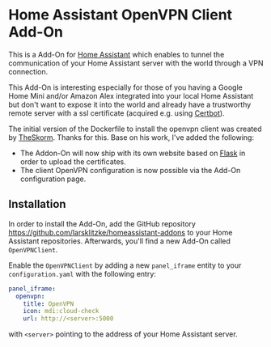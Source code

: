 # Home Assistant OpenVPN Client Add-On

This is a Add-On for [Home Assistant](https://www.home-assistant.io) which enables to tunnel the communication of your
Home Assistant server with the world through a VPN connection.

This Add-On is interesting especially for those of you having a Google Home Mini and/or Amazon Alex integrated into your
local Home Assistant but don't want to expose it into the world and already have a trustworthy remote server with a ssl
certificate (acquired e.g. using [Certbot](https://certbot.eff.org/)).

The initial version of the Dockerfile to install the openvpn client was created by [TheSkorm](https://github.com/TheSkorm).
Thanks for this. Base on his work, I've added the following:

* The Addon-On will now ship with its own website based on [Flask](http://flask.pocoo.org/)
  in order to upload the certificates.
* The client OpenVPN configuration is now possible via the Add-On configuration page.

## Installation

In order to install the Add-On, add the GitHub repository <https://github.com/larsklitzke/homeassistant-addons> to your
Home Assistant repositories. Afterwards, you'll find a new Add-On called `OpenVPNClient`.

Enable the `OpenVPNClient` by adding a new `panel_iframe` entity  to your `configuration.yaml` with the following entry:

```yaml
panel_iframe:
  openvpn:
    title: OpenVPN
    icon: mdi:cloud-check
    url: http://<server>:5000

```

with `<server>` pointing to the address of your Home Assistant server. 

